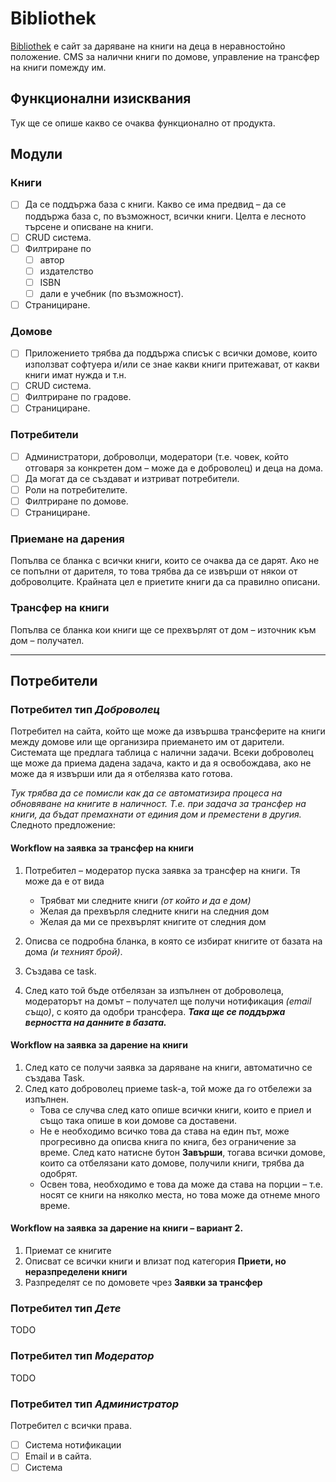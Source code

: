 # Bibliothek

[Bibliothek](#) e сайт за даряване на книги на деца в неравностойно положение. CMS за налични книги по домове,  управление на трансфер на книги помежду им.

## Функционални изисквания
Тук ще се опише какво се очаква функционално от продукта.

## Модули

### Книги
* [ ] Да се поддържа база с книги. Какво се има предвид – да се поддържа база с, по възможност, всички книги. Целта е лесното търсене и описване на книги.
* [ ] CRUD система.
* [ ] Филтриране по
	* [ ] автор
	* [ ] издателство
	* [ ] ISBN
	* [ ] дали е учебник (по възможност).
* [ ] Странициране.

### Домове
* [ ] Приложението трябва да поддържа списък с всички домове, които използват софтуера и/или се знае какви книги притежават, от какви книги имат нужда и т.н.
* [ ] CRUD система.
* [ ] Филтриране по градове.
* [ ] Странициране.

### Потребители
* [ ] Администратори, доброволци, модератори (т.е. човек, който отговаря за конкретен дом – може да е доброволец) и деца на дома.
* [ ] Да могат да се създават и изтриват потребители.
* [ ] Роли на потребителите.
* [ ] Филтриране по домове.
* [ ] Странициране.

### Приемане на дарения
Попълва се бланка с всички книги, които се очаква да се дарят. Ако не се попълни от дарителя, то това трябва да се извърши от някои от доброволците. Крайната цел е приетите книги да са правилно описани.

### Трансфер на книги
Попълва се бланка кои книги ще се прехвърлят от дом – източник към дом – получател.

-------

## Потребители

### Потребител тип _Доброволец_
Потребител на сайта, който ще може да извършва трансферите на книги между домове или ще организира приемането им от дарители.
Системата ще предлага таблица с налични задачи.
Всеки доброволец ще може да приема дадена задача, както и да я освобождава, ако не може да я извърши или да я отбелязва като готова.

_Тук трябва да се помисли как да се автоматизира процеса на обновяване на книгите в наличност. Т.е. при задача за трансфер на книги, да бъдат премахнати от единия дом и преместени в другия._
Следното предложение:

#### Workflow на заявка за трансфер на книги
1. Потребител – модератор пуска заявка за трансфер на книги. Тя може да е от вида

	* Трябват ми следните книги _(от който и да е дом)_
	* Желая да прехвърля следните книги на следния дом
	* Желая да ми се прехвърлят книгите от следния дом

2. Описва се подробна бланка, в която се избират книгите от базата на дома _(и техният брой)_.
3. Създава се task.
4. След като той бъде отбелязан за изпълнен от доброволеца, модераторът на домът – получател ще получи нотификация _*(email също)*_, с която да одобри трансфера. _**Така ще се поддържа верността на данните в базата.**_

#### Workflow на заявка за дарение на книги
1. След като се получи заявка за даряване на книги, автоматично се създава Task.
2. След като доброволец приеме task-a, той може да го отбележи за изпълнен.
	* Това се случва след като опише всички книги, които е приел и също така опише в кои домове са доставени.
	* Не е необходимо всичко това да става на един път, може прогресивно да описва книга по книга, без ограничение за време. След като натисне бутон **Завърши**, тогава всички домове, които са отбелязани като домове, получили книги, трябва да одобрят.
	* Освен това, необходимо е това да може да става на порции – т.е. носят се книги на няколко места, но това може да отнеме много време. 

#### Workflow на заявка за дарение на книги – вариант 2.
1. Приемат се книгите
2. Описват се всички книги и влизат под категория **Приети, но неразпределени книги**
3. Разпределят се по домовете чрез **Заявки за трансфер**

### Потребител тип _Дете_
TODO

### Потребител тип _Модератор_
TODO

### Потребител тип _Администратор_
Потребител с всички права.

* [ ] Система нотификации
* [ ] Email и в сайта.
* [ ] Система
